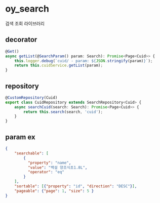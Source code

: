 # oy_search

검색 조회 라이브러리

## decorator

```typescript
@Get()
async getList(@SearchParam() param: Search): Promise<Page<Cuid>> {
    this.logger.debug(`cuid/ - param: ${JSON.stringify(param)}`);
    return this.cuidService.getList(param);
}
```

## repository

```typescript
@CustomRepository(Cuid)
export class CuidRepository extends SearchRepository<Cuid> {
    async searchCuid(search: Search): Promise<Page<Cuid>> {
        return this.search(search, 'cuid');
    }
}
```


## param ex

```json
{
    "searchable": [
        {
          "property": "name",
          "value": "백설 양조식초1.8L",
          "operator": "eq"
        }
    ],
    "sortable": [{"property": "id", "direction": "DESC"}],
    "pageable": {"page": 1, "size": 5 }
}
```